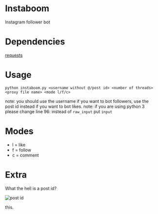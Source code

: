 # Instaboom
Instagram follower bot

# Dependencies
[requests](https://pypi.python.org/pypi/requests)

# Usage
`python instaboom.py <username without @/post id> <number of threads> <proxy file name> <mode l/f/c>`

note: you should use the username if you want to bot followers, use the post id instead if you want to bot likes.
note: if you are using python 3 please change line 96: instead of `raw_input` put `input`

# Modes
* l = like
* f = follow
* c = comment

# Extra
What the hell is a post id?


![post id](https://i.imgur.com/45ly7Kb.png)

this.
